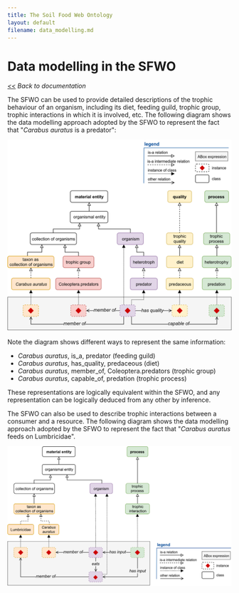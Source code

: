 ```yaml
---
title: The Soil Food Web Ontology
layout: default
filename: data_modelling.md
--- 
```


# Data modelling in the SFWO

*[<<](https://soilfoodwebontology.github.io/documentation.html) Back to documentation*

The SFWO can be used to provide detailed descriptions of the trophic behaviour of an organism, including its diet, feeding guild, trophic group, trophic interactions in which it is involved, etc. The following diagram shows the data modelling approach adopted by the SFWO to represent the fact that "*Carabus auratus* is a predator":

![Diagram illustrating trophic data modelling in the Soil Food Web Ontology.](/images/sfwo-data_modelling.png)

Note the diagram shows different ways to represent the same information:
- *Carabus auratus*, is_a, predator (feeding guild)
- *Carabus auratus*, has_quality, predaceous (diet)
- *Carabus auratus*, member_of, Coleoptera.predators (trophic group)
- *Carabus auratus*, capable_of, predation (trophic process)

These representations are logically equivalent within the SFWO, and any representation can be logically deduced from any other by inference.

The SFWO can also be used to describe trophic interactions between a consumer and a resource. The following diagram shows the data modelling approach adopted by the SFWO to represent the fact that "*Carabus auratus* feeds on Lumbricidae".

![Diagram illustrating trophic data modelling in the Soil Food Web Ontology.](/images/sfwo-data_modelling-interaction.png)